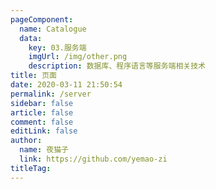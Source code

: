 ```yaml
---
pageComponent: 
  name: Catalogue
  data: 
    key: 03.服务端
    imgUrl: /img/other.png
    description: 数据库、程序语言等服务端相关技术
title: 页面
date: 2020-03-11 21:50:54
permalink: /server
sidebar: false
article: false
comment: false
editLink: false
author: 
  name: 夜猫子
  link: https://github.com/yemao-zi
titleTag: 
---
```

